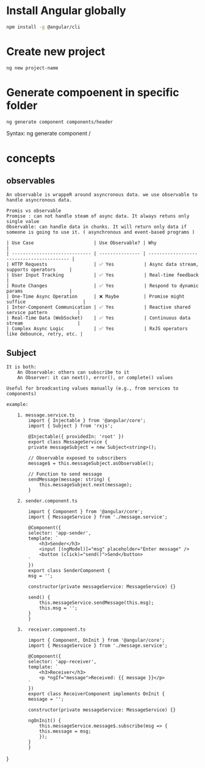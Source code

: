 # Install Angular globally

```bash
npm install -g @angular/cli
```

# Create new project

```bash
ng new project-name
```

# Generate compoenent in specific folder

```bash
ng generate component components/header
```

Syntax: ng generate component <path>/<component-name>

# concepts

## observables

    An observable is wrappeR around asyncronous data. we use observable to handle asyncronous data.

    Promis vs observable
    Promise : can not handle steam of async data. It always retuns only single value
    Observable: can handle data in chunks. It will return only data if someone is going to use it. ( asynchronous and event-based programs )

    | Use Case                      | Use Observable? | Why                                       |
    | ----------------------------- | --------------- | ----------------------------------------- |
    | HTTP Requests                 | ✅ Yes           | Async data stream, supports operators     |
    | User Input Tracking           | ✅ Yes           | Real-time feedback                        |
    | Route Changes                 | ✅ Yes           | Respond to dynamic params                 |
    | One-Time Async Operation      | ❌ Maybe         | Promise might suffice                     |
    | Inter-Component Communication | ✅ Yes           | Reactive shared service pattern           |
    | Real-Time Data (WebSocket)    | ✅ Yes           | Continuous data stream                    |
    | Complex Async Logic           | ✅ Yes           | RxJS operators like debounce, retry, etc. |

## Subject

    It is both:
        An Observable: others can subscribe to it
        An Observer: it can next(), error(), or complete() values

    Useful for broadcasting values manually (e.g., from services to components)

    example:

        1. message.service.ts
            import { Injectable } from '@angular/core';
            import { Subject } from 'rxjs';

            @Injectable({ providedIn: 'root' })
            export class MessageService {
            private messageSubject = new Subject<string>();

            // Observable exposed to subscribers
            message$ = this.messageSubject.asObservable();

            // Function to send message
            sendMessage(message: string) {
                this.messageSubject.next(message);
            }

        2. sender.component.ts

            import { Component } from '@angular/core';
            import { MessageService } from './message.service';

            @Component({
            selector: 'app-sender',
            template: `
                <h3>Sender</h3>
                <input [(ngModel)]="msg" placeholder="Enter message" />
                <button (click)="send()">Send</button>
            `
            })
            export class SenderComponent {
            msg = '';

            constructor(private messageService: MessageService) {}

            send() {
                this.messageService.sendMessage(this.msg);
                this.msg = '';
            }
            }

        3.  receiver.component.ts

            import { Component, OnInit } from '@angular/core';
            import { MessageService } from './message.service';

            @Component({
            selector: 'app-receiver',
            template: `
                <h3>Receiver</h3>
                <p *ngIf="message">Received: {{ message }}</p>
            `
            })
            export class ReceiverComponent implements OnInit {
            message = '';

            constructor(private messageService: MessageService) {}

            ngOnInit() {
                this.messageService.message$.subscribe(msg => {
                this.message = msg;
                });
            }
            }

}
